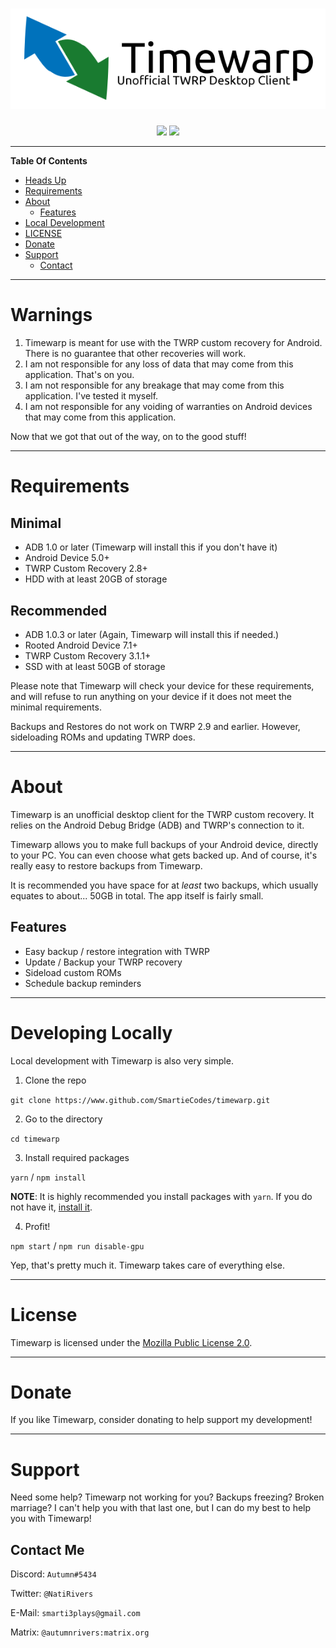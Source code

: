<h1 align="center"><img src="./logo.png"/></h1>

<div align="center">
<img src="https://david-dm.org/SmartieCodes/timewarp.svg">
<img src="https://img.shields.io/github/license/SmartieCodes/timewarp">
</div>

---
**Table Of Contents**

* [Heads Up](#warnings)
* [Requirements](#requirements)
* [About](#about)
    * [Features](#features)
* [Local Development](#developing-locally)
* [LICENSE](#license)
* [Donate](#donate)
* [Support](#support)
    * [Contact](#contact-me)
---

# Warnings
1. Timewarp is meant for use with the TWRP custom recovery for Android. There is no guarantee that other recoveries will work.
2. I am not responsible for any loss of data that may come from this application. That's on you.
3. I am not responsible for any breakage that may come from this application. I've tested it myself.
4. I am not responsible for any voiding of warranties on Android devices that may come from this application.

Now that we got that out of the way, on to the good stuff!

---

# Requirements
## Minimal
* ADB 1.0 or later (Timewarp will install this if you don't have it)
* Android Device 5.0+
* TWRP Custom Recovery 2.8+
* HDD with at least 20GB of storage

## Recommended
* ADB 1.0.3 or later (Again, Timewarp will install this if needed.)
* Rooted Android Device 7.1+
* TWRP Custom Recovery 3.1.1+
* SSD with at least 50GB of storage

Please note that Timewarp will check your device for these requirements, and will refuse to run anything on your device if it does not meet the minimal requirements.

Backups and Restores do not work on TWRP 2.9 and earlier. However, sideloading ROMs and updating TWRP does.

---

# About
Timewarp is an unofficial desktop client for the TWRP custom recovery. It relies on the Android Debug Bridge (ADB) and TWRP's connection to it.

Timewarp allows you to make full backups of your Android device, directly to your PC. You can even choose what gets backed up. And of course, it's really easy to restore backups from Timewarp.

It is recommended you have space for at *least* two backups, which usually equates to about... 50GB in total. The app itself is fairly small.

## Features
* Easy backup / restore integration with TWRP
* Update / Backup your TWRP recovery
* Sideload custom ROMs
* Schedule backup reminders

---

# Developing Locally
Local development with Timewarp is also very simple.

1. Clone the repo

`git clone https://www.github.com/SmartieCodes/timewarp.git`

2. Go to the directory

`cd timewarp`

3. Install required packages

`yarn` / `npm install`

**NOTE**: It is highly recommended you install packages with `yarn`.
If you do not have it, [install it](https://yarnpkg.com/lang/en/docs/install/#windows-stable).

4. Profit!

`npm start` / `npm run disable-gpu`

Yep, that's pretty much it. Timewarp takes care of everything else.

---

# License

Timewarp is licensed under the [Mozilla Public License 2.0](https://www.mozilla.org/en-US/MPL/2.0/).

---

# Donate

If you like Timewarp, consider donating to help support my development!

---

# Support

Need some help? Timewarp not working for you? Backups freezing? Broken marriage? I can't help you with that last one, but I can do my best to help you with Timewarp!

## Contact Me

Discord: `Autumn#5434`

Twitter: `@NatiRivers`

E-Mail: `smarti3plays@gmail.com`

Matrix: `@autumnrivers:matrix.org`
